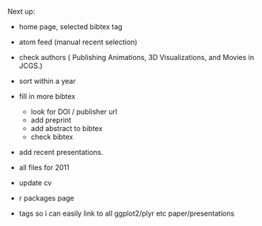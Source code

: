 Next up:

* home page, selected bibtex tag
* atom feed (manual recent selection)
* check authors ( Publishing Animations, 3D Visualizations, and Movies in JCGS.)
* sort within a year

* fill in more bibtex
  * look for DOI / publisher url
  * add preprint
  * add abstract to bibtex
  * check bibtex
  
* add recent presentations.
* all files for 2011

* update cv

* r packages page

* tags so i can easily link to all ggplot2/plyr etc paper/presentations